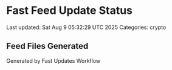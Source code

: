 # Fast Feed Update Status
Last updated: Sat Aug  9 05:32:29 UTC 2025
Categories: crypto

## Feed Files Generated

Generated by Fast Updates Workflow
